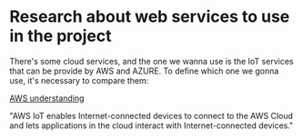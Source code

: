 # Research about web services to use in the project

There's some cloud services, and the one we wanna use is the IoT services that can be provide by AWS and AZURE. To define which one we gonna use, it's necessary to compare them:

[AWS understanding](https://docs.aws.amazon.com/iot/latest/developerguide/aws-iot-how-it-works.html)

"AWS IoT enables Internet-connected devices to connect to the AWS Cloud and lets applications in the cloud interact with Internet-connected devices."
